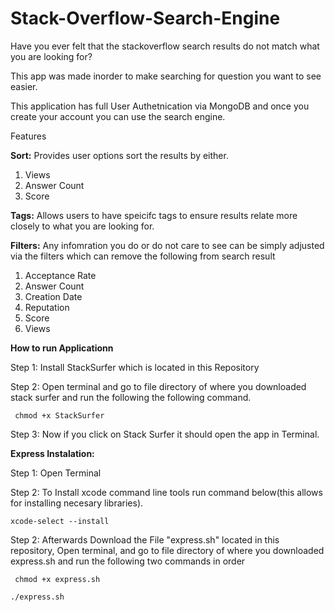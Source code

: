# Stack-Overflow-Search-Engine
Have you ever felt that the stackoverflow search results do not match what you are looking for? 

This app was made inorder to make searching for question you want to see easier. 

This application has full User Authetnication via MongoDB and once you create your account you can use the search engine. 

Features

**Sort:** Provides user options sort the results by either. 

  1. Views
  2. Answer Count
  3. Score

**Tags:** Allows users to have speicifc tags to ensure results relate more closely to what you are looking for. 

**Filters:** Any infomration you do or do not care to see can be simply adjusted via the filters which can remove the following from search result 
  1. Acceptance Rate
  2. Answer Count
  3. Creation Date
  4. Reputation
  5. Score
  6. Views

**How to run Applicationn**

Step 1: Install StackSurfer which is located in this Repository

Step 2: Open terminal and go to file directory of where you downloaded stack surfer and run the following the following command.

``` chmod +x StackSurfer```

Step 3: Now if you click on Stack Surfer it should open the app in Terminal.


**Express Instalation:** 

Step 1: Open Terminal


Step 2: To Install xcode command line tools run command below(this allows for installing necesary libraries).

```xcode-select --install ```



Step 2: Afterwards Download the File "express.sh" located in this repository, Open terminal, and go to file directory of where you downloaded express.sh and run the following two commands in order 

``` chmod +x express.sh```


```./express.sh``` 










  




